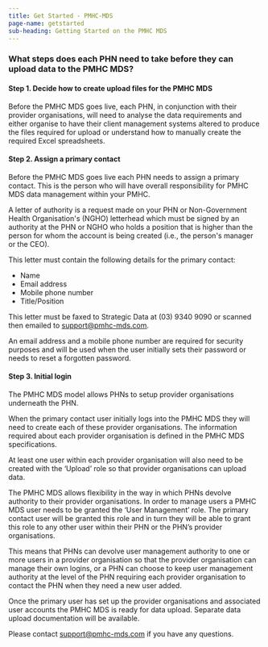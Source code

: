 ```yaml
---
title: Get Started - PMHC-MDS
page-name: getstarted
sub-heading: Getting Started on the PMHC MDS
---
```

### What steps does each PHN need to take before they can upload data to the PMHC MDS?

#### Step 1. Decide how to create upload files for the PMHC MDS

Before the PMHC MDS goes live, each PHN, in conjunction with their provider
organisations, will need to analyse the data requirements and either organise
to have their client management systems altered to produce the files required
for upload or understand how to manually create the required Excel spreadsheets.

####  Step 2. Assign a primary contact

Before the PMHC MDS goes live each PHN needs to assign a primary contact. This
is the person who will have overall responsibility for PMHC MDS data management
within your PMHC.

A letter of authority is a request made on your PHN or Non-Government Health
Organisation's (NGHO) letterhead which must be signed by an authority at the
PHN or NGHO who holds a position that is higher than the person for whom the
account is being created (i.e., the person's manager or the CEO).

This letter must contain the following details for the primary contact:

* Name
* Email address
* Mobile phone number
* Title/Position

This letter must be faxed to Strategic Data at (03) 9340 9090 or scanned then
emailed to [support@pmhc-mds.com](mailto:support@pmhc-mds.com).

An email address and a mobile phone number are required for security purposes
and will be used when the user initially sets their password or needs to reset
a forgotten password.

#### Step 3. Initial login

The PMHC MDS model allows PHNs to setup provider organisations underneath the
PHN.

When the primary contact user initially logs into the PMHC MDS they will need
to create each of these provider organisations. The information required about
each provider organisation is defined in the PMHC MDS specifications.

At least one user within each provider organisation will also need to be
created with the ‘Upload’ role so that provider organisations can upload data.

The PMHC MDS allows flexibility in the way in which PHNs devolve authority to
their provider organisations. In order to manage users a PMHC MDS user needs to
be granted the ‘User Management’ role. The primary contact user will be granted
this role and in turn they will be able to grant this role to any other user
within their PHN or the PHN’s provider organisations.

This means that PHNs can devolve user management authority to one or more users
in a provider organisation so that the provider organisation can manage their
own logins, or a PHN can choose to keep user management authority at the level
of the PHN requiring each provider organisation to contact the PHN when they
need a new user added.

Once the primary user has set up the provider organisations and associated user
accounts the PMHC MDS is ready for data upload. Separate data upload
documentation will be available.

Please contact support@pmhc-mds.com if you have any questions.
